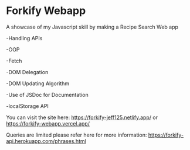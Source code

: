 # Forkify Webapp
A showcase of my Javascript skill by making a Recipe Search Web app

-Handling APIs

-OOP

-Fetch

-DOM Delegation

-DOM Updating Algorithm

-Use of JSDoc for Documentation

-localStorage API

You can visit the site here: https://forkify-jeff125.netlify.app/ or https://forkify-webapp.vercel.app/


Queries are limited please refer here for more information: https://forkify-api.herokuapp.com/phrases.html
